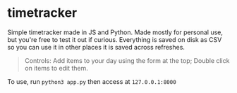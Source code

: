 # timetracker
Simple timetracker made in JS and Python. Made mostly for personal use, but you're free to test it out if curious. Everything is saved on disk as CSV so you can use it in other places it is saved across refreshes.

> Controls: Add items to your day using the form at the top; Double click on items to edit them.

To use, run `python3 app.py` then access at `127.0.0.1:8000`
